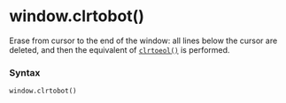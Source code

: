 # window.clrtobot()

Erase from cursor to the end of the window: all lines below the cursor are deleted, and then the equivalent of [`clrtoeol()`](/modules/curses/window/clrtoeol.md) is performed.

### Syntax

```python
window.clrtobot()
```